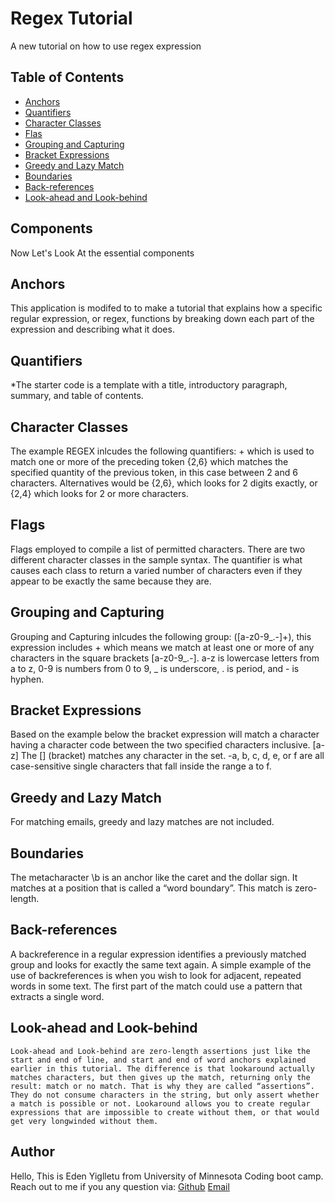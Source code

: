 # Regex Tutorial

A new tutorial on how to use regex expression


## Table of Contents
- [Anchors](#anchors)
- [Quantifiers](#quantifiers) 
- [Character Classes](#characterclasses)
- [Flas](#flags)
- [Grouping and Capturing](#groupingandcapturing) 
- [Bracket Expressions](#bracketexpressions)
- [Greedy and Lazy Match](#greedyandlazymatch)
- [Boundaries](#boundaries) 
- [Back-references](#back-references)
- [Look-ahead and Look-behind](#look-aheadandlook-behind)

## Components

Now Let's Look At the essential components 

## Anchors

This application is modifed to to make a tutorial that explains how a specific regular expression, or regex, functions by breaking down each part of the expression and describing what it does.

## Quantifiers

 *The starter code is a template with a title, introductory paragraph, summary, and table of contents.



## Character Classes

The example REGEX inlcudes the following quantifiers: + which is used to match one or more of the preceding token {2,6} which matches the specified quantity of the previous token, in this case between 2 and 6 characters. Alternatives would be {2,6}, which looks for 2 digits exactly, or {2,4} which looks for 2 or more characters.

## Flags

Flags employed to compile a list of permitted characters. There are two different character classes in the sample syntax. The quantifier is what causes each class to return a varied number of characters even if they appear to be exactly the same because they are.

##  Grouping and Capturing

Grouping and Capturing inlcudes the following group: ([a-z0-9_.-]+), this expression includes + which means we match at least one or more of any characters in the square brackets [a-z0-9_.-]. a-z is lowercase letters from a to z, 0-9 is numbers from 0 to 9, _ is underscore, . is period, and - is hyphen.

##  Bracket Expressions

Based on the example below the bracket expression will match a character having a character code between the two specified characters inclusive. [a-z] The [] (bracket) matches any character in the set.
-a, b, c, d, e, or f are all case-sensitive single characters that fall inside the range a to f.

## Greedy and Lazy Match

For matching emails, greedy and lazy matches are not included.

## Boundaries

The metacharacter \b is an anchor like the caret and the dollar sign. It matches at a position that is called a “word boundary”. This match is zero-length.

## Back-references

A backreference in a regular expression identifies a previously matched group and looks for exactly the same text again. A simple example of the use of backreferences is when you wish to look for adjacent, repeated words in some text. The first part of the match could use a pattern that extracts a single word.

## Look-ahead and Look-behind

    Look-ahead and Look-behind are zero-length assertions just like the start and end of line, and start and end of word anchors explained earlier in this tutorial. The difference is that lookaround actually matches characters, but then gives up the match, returning only the result: match or no match. That is why they are called “assertions”. They do not consume characters in the string, but only assert whether a match is possible or not. Lookaround allows you to create regular expressions that are impossible to create without them, or that would get very longwinded without them.

## Author

Hello, This is Eden Yiglletu from University of Minnesota Coding boot camp. Reach out to me if you any question via:
 [Github](https://github.com/EDEN-10) 
 [Email](mailto:yigll002@umn.edu)






